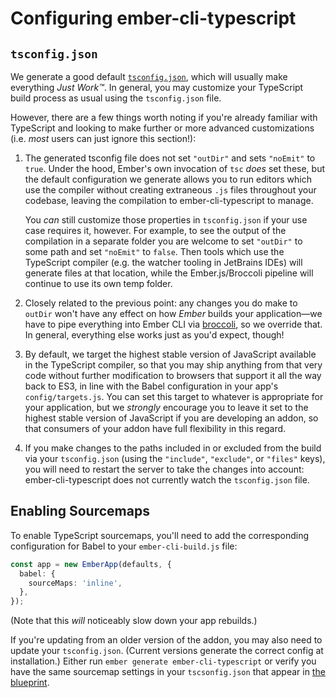 # Configuring ember-cli-typescript

## `tsconfig.json`

We generate a good default [`tsconfig.json`][blueprint], which will usually make everything _Just Work™_. In general, you may customize your TypeScript build process as usual using the `tsconfig.json` file.

However, there are a few things worth noting if you're already familiar with TypeScript and looking to make further or more advanced customizations (i.e. _most_ users can just ignore this section!):

1. The generated tsconfig file does not set `"outDir"` and sets `"noEmit"` to `true`. Under the hood, Ember's own invocation of `tsc` _does_ set these, but the default configuration we generate allows you to run editors which use the compiler without creating extraneous `.js` files throughout your codebase, leaving the compilation to ember-cli-typescript to manage.

   You _can_ still customize those properties in `tsconfig.json` if your use case requires it, however. For example, to see the output of the compilation in a separate folder you are welcome to set `"outDir"` to some path and set `"noEmit"` to `false`. Then tools which use the TypeScript compiler (e.g. the watcher tooling in JetBrains IDEs) will generate files at that location, while the Ember.js/Broccoli pipeline will continue to use its own temp folder.

2. Closely related to the previous point: any changes you do make to `outDir` won't have any effect on how _Ember_ builds your application—we have to pipe everything into Ember CLI via [broccoli], so we override that. In general, everything else works just as you'd expect, though!

3. By default, we target the highest stable version of JavaScript available in the TypeScript compiler, so that you may ship anything from that very code without further modification to browsers that support it all the way back to ES3, in line with the Babel configuration in your app's `config/targets.js`. You can set this target to whatever is appropriate for your application, but we _strongly_ encourage you to leave it set to the highest stable version of JavaScript if you are developing an addon, so that consumers of your addon have full flexibility in this regard.

4. If you make changes to the paths included in or excluded from the build via your `tsconfig.json` (using the `"include"`, `"exclude"`, or `"files"` keys), you will need to restart the server to take the changes into account: ember-cli-typescript does not currently watch the `tsconfig.json` file.

[blueprint]: https://github.com/typed-ember/ember-cli-typescript/blob/master/blueprints/ember-cli-typescript/files/tsconfig.json
[broccoli]: http://broccolijs.com/

## Enabling Sourcemaps

To enable TypeScript sourcemaps, you'll need to add the corresponding configuration for Babel to your `ember-cli-build.js` file:

```ts
const app = new EmberApp(defaults, {
  babel: {
    sourceMaps: 'inline',
  },
});
```

(Note that this _will_ noticeably slow down your app rebuilds.)

If you're updating from an older version of the addon, you may also need to update your `tsconfig.json`. (Current versions generate the correct config at installation.) Either run `ember generate ember-cli-typescript` or verify you have the same sourcemap settings in your `tscsonfig.json` that appear in [the blueprint](https://github.com/typed-ember/ember-cli-typescript/blob/master/blueprints/ember-cli-typescript/files/tsconfig.json).

